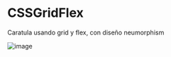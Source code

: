 # CSSGridFlex
Caratula usando grid y flex, con diseño neumorphism




![image](https://github.com/user-attachments/assets/aa07e416-ebe8-41bf-82da-859995656f5b)
